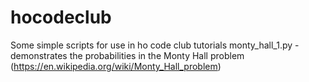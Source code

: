 # hocodeclub
Some simple scripts for use in ho code club tutorials
monty_hall_1.py - demonstrates the probabilities in the Monty Hall problem (https://en.wikipedia.org/wiki/Monty_Hall_problem)